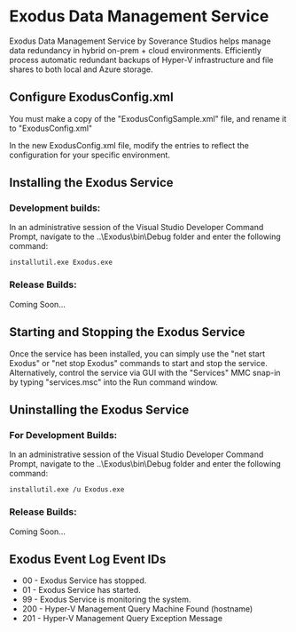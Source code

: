 # Exodus Data Management Service

Exodus Data Management Service by Soverance Studios helps manage data redundancy in hybrid on-prem + cloud environments. 
Efficiently process automatic redundant backups of Hyper-V infrastructure and file shares to both local and Azure storage.

## Configure ExodusConfig.xml
You must make a copy of the "ExodusConfigSample.xml" file, and rename it to "ExodusConfig.xml"

In the new ExodusConfig.xml file, modify the entries to reflect the configuration for your specific environment.

## Installing the Exodus Service
### Development builds: 
In an administrative session of the Visual Studio Developer Command Prompt, navigate to the ..\Exodus\bin\Debug folder and enter the following command:

```
installutil.exe Exodus.exe
```

### Release Builds:
Coming Soon...

## Starting and Stopping the Exodus Service
Once the service has been installed, you can simply use the "net start Exodus" or "net stop Exodus" commands to start and stop the service.  Alternatively, control the service via GUI with the "Services" MMC snap-in by typing "services.msc" into the Run command window.

## Uninstalling the Exodus Service
### For Development Builds:
In an administrative session of the Visual Studio Developer Command Prompt, navigate to the ..\Exodus\bin\Debug folder and enter the following command:

```
installutil.exe /u Exodus.exe
```

### Release Builds:
Coming Soon...

## Exodus Event Log Event IDs
* 00   - Exodus Service has stopped.
* 01   - Exodus Service has started.
* 99   - Exodus Service is monitoring the system.
* 200  - Hyper-V Management Query Machine Found (hostname)
* 201  - Hyper-V Management Query Exception Message